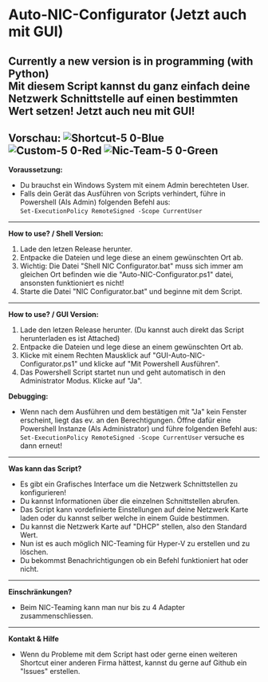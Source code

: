 # Auto-NIC-Configurator (Jetzt auch mit GUI)
**Currently a new version is in programming (with Python)**
<br>
Mit diesem Script kannst du ganz einfach deine Netzwerk Schnittstelle auf einen bestimmten Wert setzen!
Jetzt auch neu mit GUI!
----------------------------------------------------------------------------------------------
**Vorschau:**
![Shortcut-5 0-Blue](https://user-images.githubusercontent.com/76796007/182177099-8a5307e1-0fab-4fa8-801a-a928fc968234.png)
![Custom-5 0-Red](https://user-images.githubusercontent.com/76796007/182177066-602a68ed-a21d-442d-aac3-b630f104e915.png)
![Nic-Team-5 0-Green](https://user-images.githubusercontent.com/76796007/182177090-c3ea8667-5c9b-4288-bb3d-fbe4f2b87776.png)
----------------------------------------------------------------------------------------------
**Voraussetzung:**
- Du brauchst ein Windows System mit einem Admin berechteten User.
- Falls dein Gerät das Ausführen von Scripts verhindert, führe in Powershell (Als Admin) folgenden Befehl aus:<br/>
```Set-ExecutionPolicy RemoteSigned -Scope CurrentUser```
----------------------------------------------------------------------------------------------
**How to use? / Shell Version:**<br/>
1. Lade den letzen Release herunter. 
2. Entpacke die Dateien und lege diese an einem gewünschten Ort ab.
3. Wichtig: Die Datei "Shell NIC Configurator.bat" muss sich immer am gleichen Ort befinden wie die
"Auto-NIC-Configurator.ps1" datei, ansonsten funktioniert es nicht!
4. Starte die Datei "NIC Configurator.bat" und beginne mit dem Script.
----------------------------------------------------------------------------------------------
**How to use? / GUI Version:**<br/>
1. Lade den letzen Release herunter. (Du kannst auch direkt das Script herunterladen es ist Attached)
2. Entpacke die Dateien und lege diese an einem gewünschten Ort ab.
4. Klicke mit einem Rechten Mausklick auf "GUI-Auto-NIC-Configurator.ps1" und klicke auf "Mit Powershell Ausführen".
5. Das Powershell Script startet nun und geht automatisch in den Administrator Modus. Klicke auf "Ja".<br/>

**Debugging:**<br/>

- Wenn nach dem Ausführen und dem bestätigen mit "Ja" kein Fenster erscheint, liegt das ev. an den Berechtigungen. Öffne dafür eine Powershell Instanze (Als Administrator) und führe folgenden Befehl aus: ```Set-ExecutionPolicy RemoteSigned -Scope CurrentUser``` versuche es dann erneut!
----------------------------------------------------------------------------------------------
**Was kann das Script?**
- Es gibt ein Grafisches Interface um die Netzwerk Schnittstellen zu konfigurieren!
- Du kannst Informationen über die einzelnen Schnittstellen abrufen.
- Das Script kann vordefinierte Einstellungen auf deine Netzwerk Karte laden oder du kannst selber welche in einem Guide bestimmen.
- Du kannst die Netzwerk Karte auf "DHCP" stellen, also den Standard Wert.
- Nun ist es auch möglich NIC-Teaming für Hyper-V zu erstellen und zu löschen.
- Du bekommst Benachrichtigungen ob ein Befehl funktioniert hat oder nicht.
----------------------------------------------------------------------------------------------
**Einschränkungen?**
- Beim NIC-Teaming kann man nur bis zu 4 Adapter zusammenschliessen.
----------------------------------------------------------------------------------------------
**Kontakt & Hilfe**
- Wenn du Probleme mit dem Script hast oder gerne einen weiteren Shortcut einer anderen Firma hättest, kannst du gerne auf Github ein "Issues" erstellen.

